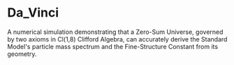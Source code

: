 # Da_Vinci
A numerical simulation demonstrating that a Zero-Sum Universe, governed by two axioms in Cl(1,8) Clifford Algebra, can accurately derive the Standard Model's particle mass spectrum and the Fine-Structure Constant from its geometry.
